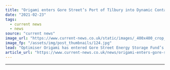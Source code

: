 ```yaml
---
title: "Origami enters Gore Street’s Port of Tilbury into Dynamic Containment pushing capacity over 400MW"
date: "2021-02-23"
tags: 
  - current news
  - news
source: "current news"
image_url: "https://www.current-news.co.uk/static/images/_400x400_crop_center-center/Transmission-wires-credit-Origami.jpg"
image_fp: "/assets/img/post_thumbnails/124.jpg"
lead: "​Optimiser Origami has entered Gore Street Energy Storage Fund’s 9MW Port of Tilbury battery into Dynamic Containment (DC) services."
article_url: "https://www.current-news.co.uk/news/origami-enters-gore-streets-port-of-tilbury-into-dynamic-containment-pushing-capacity-over-400mw?utm_source=rss-feeds&utm_medium=rss&utm_campaign=rss"
---
```


---
